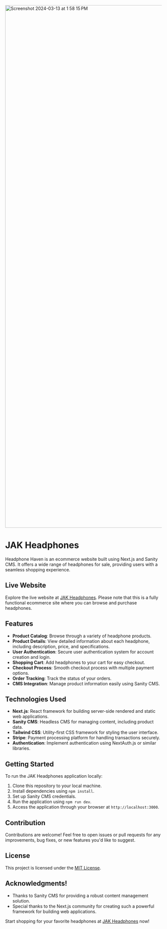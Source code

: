 <img width="1674" alt="Screenshot 2024-03-13 at 1 58 15 PM" src="https://github.com/Joelisking/heaphones-ecommerce/assets/93987931/2a5525bc-a59c-424d-8cfe-00f5aa01970c">

# JAK Headphones

Headphone Haven is an ecommerce website built using Next.js and Sanity CMS. It offers a wide range of headphones for sale, providing users with a seamless shopping experience.

## Live Website

Explore the live website at [JAK Headphones](https://jak-headphones.vercel.app/). Please note that this is a fully functional ecommerce site where you can browse and purchase headphones.

## Features

- **Product Catalog**: Browse through a variety of headphone products.
- **Product Details**: View detailed information about each headphone, including description, price, and specifications.
- **User Authentication**: Secure user authentication system for account creation and login.
- **Shopping Cart**: Add headphones to your cart for easy checkout.
- **Checkout Process**: Smooth checkout process with multiple payment options.
- **Order Tracking**: Track the status of your orders.
- **CMS Integration**: Manage product information easily using Sanity CMS.

## Technologies Used

- **Next.js**: React framework for building server-side rendered and static web applications.
- **Sanity CMS**: Headless CMS for managing content, including product data.
- **Tailwind CSS**: Utility-first CSS framework for styling the user interface.
- **Stripe**: Payment processing platform for handling transactions securely.
- **Authentication**: Implement authentication using NextAuth.js or similar libraries.

## Getting Started

To run the JAK Headphones application locally:

1. Clone this repository to your local machine.
2. Install dependencies using `npm install`.
3. Set up Sanity CMS credentials.
4. Run the application using `npm run dev`.
5. Access the application through your browser at `http://localhost:3000`.

## Contribution

Contributions are welcome! Feel free to open issues or pull requests for any improvements, bug fixes, or new features you'd like to suggest.

## License

This project is licensed under the [MIT License](LICENSE).

## Acknowledgments!

- Thanks to Sanity CMS for providing a robust content management solution.
- Special thanks to the Next.js community for creating such a powerful framework for building web applications.

Start shopping for your favorite headphones at [JAK Headphones](https://jak-heaphones.vercel.app/) now!
